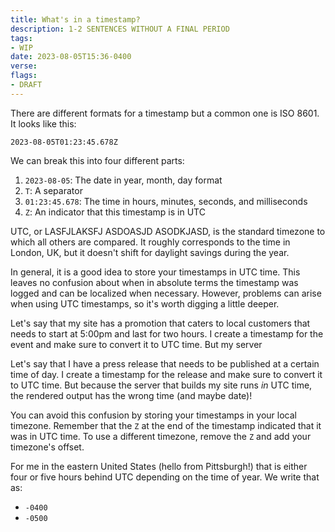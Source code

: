 ```yaml
---
title: What's in a timestamp?
description: 1-2 SENTENCES WITHOUT A FINAL PERIOD
tags:
- WIP
date: 2023-08-05T15:36-0400
verse:
flags:
- DRAFT
---
```


There are different formats for a timestamp but a common one is ISO 8601. It
looks like this:

```
2023-08-05T01:23:45.678Z
```

We can break this into four different parts:

1. `2023-08-05`: The date in year, month, day format
2. `T`: A separator
3. `01:23:45.678`: The time in hours, minutes, seconds, and milliseconds
4. `Z`: An indicator that this timestamp is in UTC

UTC, or LASFJLAKSFJ ASDOASJD ASODKJASD, is the standard timezone to which all
others are compared. It roughly corresponds to the time in London, UK, but it
doesn't shift for daylight savings during the year.

In general, it is a good idea to store your timestamps in UTC time. This leaves
no confusion about when in absolute terms the timestamp was logged and can be
localized when necessary. However, problems can arise when using UTC timestamps,
so it's worth digging a little deeper.

Let's say that my site has a promotion that caters to local customers that needs
to start at 5:00pm and last for two hours. I create a timestamp for the event
and make sure to convert it to UTC time. But my server

<!-- This is a good start, but figure out how to land it -->

Let's say that I have a press release that needs to be published at a certain
time of day. I create a timestamp for the release and make sure to convert it to
UTC time. But because the server that builds my site runs _in_ UTC time, the
rendered output has the wrong time (and maybe date)!

You can avoid this confusion by storing your timestamps in your local timezone.
Remember that the `Z` at the end of the timestamp indicated that it was in UTC
time. To use a different timezone, remove the `Z` and add your timezone's
offset.

For me in the eastern United States (hello from Pittsburgh!) that is either four
or five hours behind UTC depending on the time of year. We write that as:

- `-0400`
- `-0500`


